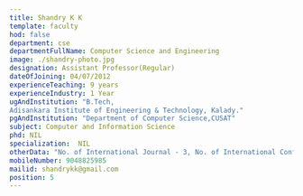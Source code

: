 ```yaml
---
title: Shandry K K
template: faculty
hod: false
department: cse
departmentFullName: Computer Science and Engineering
image: ./shandry-photo.jpg
designation: Assistant Professor(Regular)
dateOfJoining: 04/07/2012
experienceTeaching: 9 years
experienceIndustry: 1 Year
ugAndInstitution: "B.Tech,
Adisankara Institute of Engineering & Technology, Kalady."
pgAndInstitution: "Department of Computer Science,CUSAT"
subject: Computer and Information Science
phd: NIL
specialization:  NIL
otherData: "No. of International Journal - 3, No. of International Conferences - 1"
mobileNumber: 9048825985
mailid: shandrykk@gmail.com
position: 5
---
```

